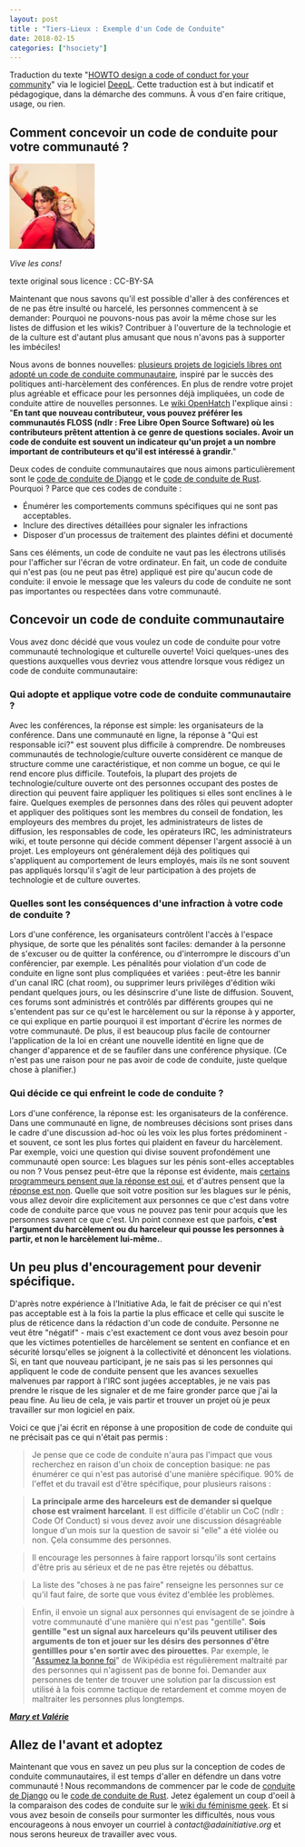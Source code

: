```yaml
---
layout: post
title : "Tiers-Lieux : Exemple d'un Code de Conduite"
date: 2018-02-15
categories: ["hsociety"]
---
```


Traduction du texte "[HOWTO design a code of conduct for your community](https://adainitiative.org/2014/02/18/howto-design-a-code-of-conduct-for-your-community/)" via le logiciel [DeepL](https://www.deepl.com). Cette traduction est à but indicatif et pédagogique, dans la démarche des communs. À vous d'en faire critique, usage, ou rien. 

## Comment concevoir un code de conduite pour votre communauté ?

![](/images/adacampdc_lb.jpeg "Hurray for no jerks! CC-BY-SA Adam Novak")

_Vive les cons!_

texte original sous licence : CC-BY-SA 

Maintenant que nous savons qu'il est possible d'aller à des conférences et de ne pas être insulté ou harcelé, les personnes commencent à se demander: Pourquoi ne pouvons-nous pas avoir la même chose sur les listes de diffusion et les wikis? Contribuer à l'ouverture de la technologie et de la culture est d'autant plus amusant que nous n'avons pas à supporter les imbéciles!

Nous avons de bonnes nouvelles: [plusieurs projets de logiciels libres ont adopté un code de conduite communautaire](http://geekfeminism.wikia.com/wiki/Code_of_conduct), inspiré par le succès des politiques anti-harcèlement des conférences. En plus de rendre votre projet plus agréable et efficace pour les personnes déjà impliquées, un code de conduite attire de nouvelles personnes. Le [wiki OpenHatch](http://wiki.openhatch.org/Project_codes_of_conduct) l'explique ainsi : "**En tant que nouveau contributeur, vous pouvez préférer les communautés FLOSS (ndlr : Free Libre Open Source Software) où les contributeurs prêtent attention à ce genre de questions sociales. Avoir un code de conduite est souvent un indicateur qu'un projet a un nombre important de contributeurs et qu'il est intéressé à grandir**."

Deux codes de conduite communautaires que nous aimons particulièrement sont le [code de conduite de Django](https://www.djangoproject.com/conduct/) et le [code de conduite de Rust](https://github.com/rust-lang/rust). Pourquoi                            ? Parce que ces codes de conduite :

+ Énumérer les comportements communs spécifiques qui ne sont pas acceptables.
+ Inclure des directives détaillées pour signaler les infractions
+ Disposer d'un processus de traitement des plaintes défini et documenté

Sans ces éléments, un code de conduite ne vaut pas les électrons utilisés pour l'afficher sur l'écran de votre ordinateur. En fait, un code de conduite qui n'est pas (ou ne peut pas être) appliqué est pire qu'aucun code de conduite: il envoie le message que les valeurs du code de conduite ne sont pas importantes ou respectées dans votre communauté.

## Concevoir un code de conduite communautaire

Vous avez donc décidé que vous voulez un code de conduite pour votre communauté technologique et culturelle ouverte! Voici quelques-unes des questions auxquelles vous devriez vous attendre lorsque vous rédigez un code de conduite communautaire:

### Qui adopte et applique votre code de conduite communautaire ?
Avec les conférences, la réponse est simple: les organisateurs de la conférence. Dans une communauté en ligne, la réponse à "Qui est responsable ici?" est souvent plus difficile à comprendre. De nombreuses communautés de technologie/culture ouverte considèrent ce manque de structure comme une caractéristique, et non comme un bogue, ce qui le rend encore plus difficile. Toutefois, la plupart des projets de technologie/culture ouverte ont des personnes occupant des postes de direction qui peuvent faire appliquer les politiques si elles sont enclines à le faire. Quelques exemples de personnes dans des rôles qui peuvent adopter et appliquer des politiques sont les membres du conseil de fondation, les employeurs des membres du projet, les administrateurs de listes de diffusion, les responsables de code, les opérateurs IRC, les administrateurs wiki, et toute personne qui décide comment dépenser l'argent associé à un projet. Les employeurs ont généralement déjà des politiques qui s'appliquent au comportement de leurs employés, mais ils ne sont souvent pas appliqués lorsqu'il s'agit de leur participation à des projets de technologie et de culture ouvertes.

### Quelles sont les conséquences d'une infraction à votre code de conduite ?
Lors d'une conférence, les organisateurs contrôlent l'accès à l'espace physique, de sorte que les pénalités sont faciles: demander à la personne de s'excuser ou de quitter la conférence, ou d'interrompre le discours d'un conférencier, par exemple. Les pénalités pour violation d'un code de conduite en ligne sont plus compliquées et variées : peut-être les bannir d'un canal IRC (chat room), ou supprimer leurs privilèges d'édition wiki pendant quelques jours, ou les désinscrire d'une liste de diffusion. Souvent, ces forums sont administrés et contrôlés par différents groupes qui ne s'entendent pas sur ce qu'est le harcèlement ou sur la réponse à y apporter, ce qui explique en partie pourquoi il est important d'écrire les normes de votre communauté. De plus, il est beaucoup plus facile de contourner l'application de la loi en créant une nouvelle identité en ligne que de changer d'apparence et de se faufiler dans une conférence physique. (Ce n'est pas une raison pour ne pas avoir de code de conduite, juste quelque chose à planifier.)

### Qui décide ce qui enfreint le code de conduite ? 
Lors d'une conférence, la réponse est: les organisateurs de la conférence. Dans une communauté en ligne, de nombreuses décisions sont prises dans le cadre d'une discussion ad-hoc où les voix les plus fortes prédominent - et souvent, ce sont les plus fortes qui plaident en faveur du harcèlement. Par exemple, voici une question qui divise souvent profondément une communauté open source: Les blagues sur les pénis sont-elles acceptables ou non ? Vous pensez peut-être que la réponse est évidente, mais [certains programmeurs pensent que la réponse est oui](https://news.ycombinator.com/item?id=5398681), et d'autres pensent que la [réponse est non](http://geekfeminism.wikia.com/wiki/PyCon_2013_forking_and_dongles_incident). Quelle que soit votre position sur les blagues sur le pénis, vous allez devoir dire explicitement aux personnes ce que c'est dans votre code de conduite parce que vous ne pouvez pas tenir pour acquis que les personnes savent ce que c'est. Un point connexe est que parfois, **c'est l'argument du harcèlement ou du harceleur qui pousse les personnes à partir, et non le harcèlement lui-même.**.

## Un peu plus d'encouragement pour devenir spécifique.

D'après notre expérience à l'Initiative Ada, le fait de préciser ce qui n'est pas acceptable est à la fois la partie la plus efficace et celle qui suscite le plus de réticence dans la rédaction d'un code de conduite. Personne ne veut être "négatif" - mais c'est exactement ce dont vous avez besoin pour que les victimes potentielles de harcèlement se sentent en confiance et en sécurité lorsqu'elles se joignent à la collectivité et dénoncent les violations. Si, en tant que nouveau participant, je ne sais pas si les personnes qui appliquent le code de conduite pensent que les avances sexuelles malvenues par rapport à l'IRC sont jugées acceptables, je ne vais pas prendre le risque de les signaler et de me faire gronder parce que j'ai la peau fine. Au lieu de cela, je vais partir et trouver un projet où je peux travailler sur mon logiciel en paix.

Voici ce que j'ai écrit en réponse à une proposition de code de conduite qui ne précisait pas ce qui n'était pas permis :

> Je pense que ce code de conduite n'aura pas l'impact que vous recherchez en raison d'un choix de conception basique: ne pas énumérer ce qui n'est pas autorisé d'une manière spécifique. 90% de l'effet et du travail est d'être spécifique, pour plusieurs raisons :

> **La principale arme des harceleurs est de demander si quelque chose est vraiment harcelant**. Il est difficile d'établir un CoC (ndlr : Code Of Conduct) si vous devez avoir une discussion désagréable longue d'un mois sur la question de savoir si "elle" a été violée ou non. Çela consumme des personnes.

> Il encourage les personnes à faire rapport lorsqu'ils sont certains d'être pris au sérieux et de ne pas être rejetés ou débattus.

> La liste des "choses à ne pas faire" renseigne les personnes sur ce qu'il faut faire, de sorte que vous évitez d'emblée les problèmes.

> Enfin, il envoie un signal aux personnes qui envisagent de se joindre à votre communauté d'une manière qui n'est pas "gentille". **Sois gentille "est un signal aux harceleurs qu'ils peuvent utiliser des arguments de ton et jouer sur les désirs des personnes d'être gentillles pour s'en sortir avec des pirouettes**. Par exemple, le "[Assumez la bonne foi](https://en.wikipedia.org/wiki/Wikipedia:Assume_good_faith)" de Wikipédia est régulièrement maltraité par des personnes qui n'agissent pas de bonne foi. Demander aux personnes de tenter de trouver une solution par la discussion est utilisé à la fois comme tactique de retardement et comme moyen de maltraiter les personnes plus longtemps.

_**[Mary et Valérie](https://adainitiative.org/2014/02/18/howto-design-a-code-of-conduct-for-your-community/)**_

## Allez de l'avant et adoptez

Maintenant que vous en savez un peu plus sur la conception de codes de conduite communautaires, il est temps d'aller en défendre un dans votre communauté ! Nous recommandons de commencer par le code de [conduite de Django](https://www.djangoproject.com/conduct/) ou le [code de conduite de Rust](https://github.com/rust-lang/rust). Jetez également un coup d'oeil à la comparaison des codes de conduite sur le [wiki du féminisme geek](http://geekfeminism.wikia.com/wiki/Code_of_conduct). Et si vous avez besoin de conseils pour surmonter les difficultés, nous vous encourageons à nous envoyer un courriel à _contact@adainitiative.org_ et nous serons heureux de travailler avec vous.


